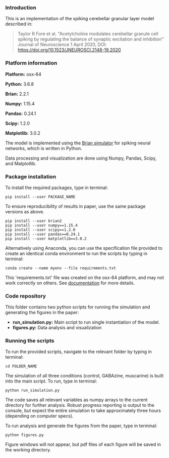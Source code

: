 ### Introduction

This is an implementation of the spiking cerebellar granular layer model described in:

> Taylor R Fore et al. "Acetylcholine modulates cerebellar granule cell spiking by regulating the balance of synaptic excitation and inhibition"
> Journal of Neuroscience 1 April 2020, DOI: https://doi.org/10.1523/JNEUROSCI.2148-19.2020

### Platform information

**Platform:** osx-64

**Python:** 3.6.8

**Brian:** 2.2.1

**Numpy:** 1.15.4

**Pandas:** 0.24.1

**Scipy:** 1.2.0

**Matplotlib:** 3.0.2

The model is implemented using the [Brian simulator](http://briansimulator.org/) for spiking neural networks, which is written in Python.

Data processing and visualization are done using Numpy, Pandas, Scipy, and Matplotlib.

### Package installation

To install the required packages, type in terminal:

```
pip install --user PACKAGE_NAME
```

To ensure reproducibility of results in paper, use the same package versions as above.

```
pip install --user brian2
pip install --user numpy==1.15.4
pip install --user scipy==1.2.0
pip install --user pandas==0.24.1
pip install --user matplotlib==3.0.2
```

Alternatively using Anaconda, you can use the specification file provided to create an identical conda environment to run the scripts by typing in terminal:

```
conda create --name myenv --file requirements.txt
```

This 'requirements.txt' file was created on the osx-64 platform, and may not work correctly on others. See [documentation](https://docs.conda.io/projects/conda/en/latest/user-guide/tasks/manage-environments.html) for more details.

### Code repository

This folder contains two python scripts for running the simulation and generating the figures in the paper:

- **run_simulation.py:** Main script to run single instantiation of the model.
- **figures.py:** Data analysis and visualization

### Running the scripts

To run the provided scripts, navigate to the relevant folder by typing in terminal:

```
cd FOLDER_NAME
```

The simulation of all three conditions (control, GABAzine, muscarine) is built into the main script. To run, type in terminal:

```
python run_simulation.py
```

The code saves all relevant variables as numpy arrays to the current directory for further analysis. Robust progress reporting is output to the console, but expect the entire simulation to take approximately three hours (depending on computer specs).

To run analysis and generate the figures from the paper, type in terminal:

```
python figures.py
```

Figure windows will not appear, but pdf files of each figure will be saved in the working directory.
